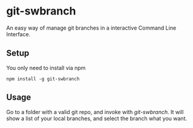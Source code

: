 # git-swbranch
An easy way of manage git branches in a interactive Command Line Interface.

## Setup
You only need to install via npm

`npm install -g git-swbranch`

## Usage
Go to a folder with a valid git repo, and invoke with *git-swbranch*.
It will show a list of your local branches, and select the branch what you want.



